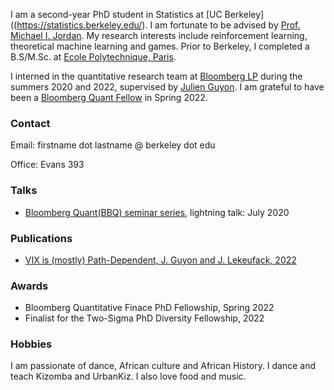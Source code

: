 <!-- # Jordan Lekeufack -->
<!-- ![Profile picture](/docs/assets/images/git_profile.jpg) -->
I am a second-year PhD student in Statistics at [UC Berkeley]((https://statistics.berkeley.edu/). I am fortunate to be advised by [Prof. Michael I. Jordan](http://people.eecs.berkeley.edu/~jordan/). My research interests include reinforcement learning, theoretical machine learning and games. Prior to Berkeley, I completed a B.S/M.Sc. at [Ecole Polytechnique, Paris](https://programmes.polytechnique.edu/en/ingenieur-polytechnicien-program/ingenieur-polytechnicien-program).

I interned in the quantitative research team at [Bloomberg LP](https://www.bloomberg.com/company/) during the summers 2020 and 2022, supervised by [Julien Guyon](https://cermics.enpc.fr/~guyon/). I am grateful to have been a [Bloomberg Quant Fellow](https://www.bloomberg.com/company/values/tech-at-bloomberg/quantitative-finance-phd-fellowship/) in Spring 2022.

### Contact
Email: firstname dot lastname @ berkeley dot edu

Office: Evans 393

### Talks
* [Bloomberg Quant(BBQ) seminar series](https://www.bloomberg.com/professional/quant-seminar-series/), lightning talk: July 2020

### Publications
* [VIX is (mostly) Path-Dependent, J. Guyon and J. Lekeufack, 2022](http://ssrn.com/abstract=4174589)
<!-- ### Publications and Preprints -->

### Awards
* Bloomberg Quantitative Finace PhD Fellowship, Spring 2022
* Finalist for the Two-Sigma PhD Diversity Fellowship, 2022

### Hobbies
I am passionate of dance, African culture and African History. I dance and teach Kizomba and UrbanKiz. I also love food and music.
